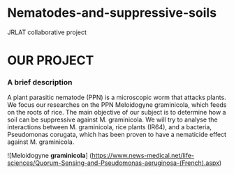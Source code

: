 # Nematodes-and-suppressive-soils
JRLAT collaborative project

# OUR PROJECT

### A brief description
A plant parasitic nematode (PPN) is a microscopic worm that attacks plants. We focus our researches on the PPN Meloidogyne graminicola, which feeds on the roots of rice. The main objective of our subject is to determine how a soil can be suppressive against M. graminicola. We will try to analyse the interactions between M. graminicola, rice plants (IR64), and a bacteria, Pseudomonas corugata, which has been proven to have a nematicide effect against M. graminicola.

![Meloidogyne <strong>graminicola</strong>] (https://www.news-medical.net/life-sciences/Quorum-Sensing-and-Pseudomonas-aeruginosa-(French).aspx)
